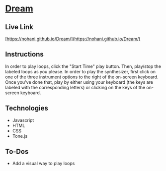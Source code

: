 # [Dream](https://nohani.github.io/Dream/)

## Live Link 

[https://nohani.github.io/Dream/](https://nohani.github.io/Dream/)


## Instructions

In order to play loops, click the "Start Time" play button. Then, play/stop the labeled loops as you please.  In order to play the synthesizer, first click on one of the three instrument options to the right of the on-screen keyboard. Once you've done that, play by either using your keyboard (the keys are labeled with the corresponding letters) or clicking on the keys of the on-screen keyboard.

## Technologies
  * Javascript
  * HTML
  * CSS
  * Tone.js

## To-Dos
  * Add a visual way to play loops